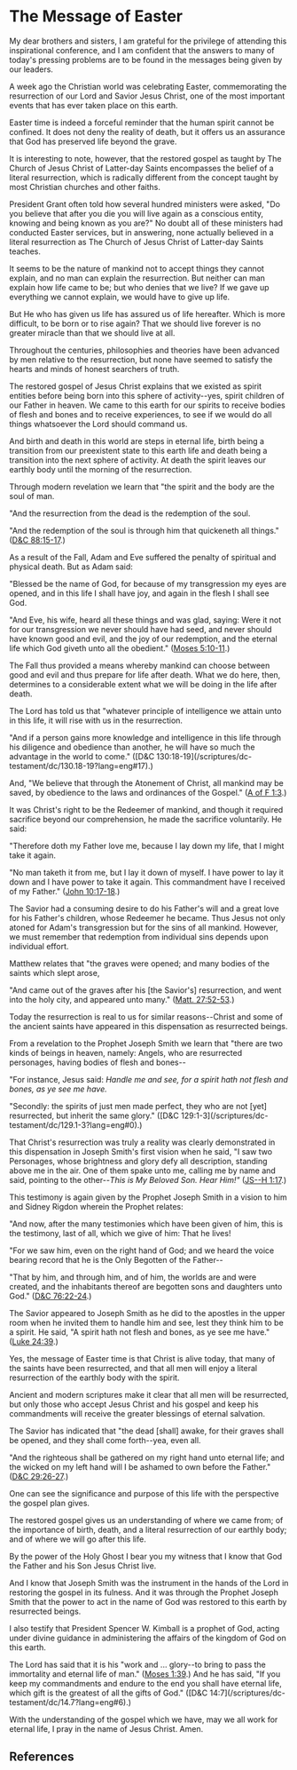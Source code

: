 # The Message of Easter

My dear brothers and sisters, I am grateful for the privilege of attending
this inspirational conference, and I am confident that the answers to many of
today's pressing problems are to be found in the messages being given by our
leaders.

A week ago the Christian world was celebrating Easter, commemorating the
resurrection of our Lord and Savior Jesus Christ, one of the most important
events that has ever taken place on this earth.

Easter time is indeed a forceful reminder that the human spirit cannot be
confined. It does not deny the reality of death, but it offers us an assurance
that God has preserved life beyond the grave.

It is interesting to note, however, that the restored gospel as taught by The
Church of Jesus Christ of Latter-day Saints encompasses the belief of a
literal resurrection, which is radically different from the concept taught by
most Christian churches and other faiths.

President Grant often told how several hundred ministers were asked, "Do you
believe that after you die you will live again as a conscious entity, knowing
and being known as you are?" No doubt all of these ministers had conducted
Easter services, but in answering, none actually believed in a literal
resurrection as The Church of Jesus Christ of Latter-day Saints teaches.

It seems to be the nature of mankind not to accept things they cannot explain,
and no man can explain the resurrection. But neither can man explain how life
came to be; but who denies that we live? If we gave up everything we cannot
explain, we would have to give up life.

But He who has given us life has assured us of life hereafter. Which is more
difficult, to be born or to rise again? That we should live forever is no
greater miracle than that we should live at all.

Throughout the centuries, philosophies and theories have been advanced by men
relative to the resurrection, but none have seemed to satisfy the hearts and
minds of honest searchers of truth.

The restored gospel of Jesus Christ explains that we existed as spirit
entities before being born into this sphere of activity--yes, spirit children
of our Father in heaven. We came to this earth for our spirits to receive
bodies of flesh and bones and to receive experiences, to see if we would do
all things whatsoever the Lord should command us.

And birth and death in this world are steps in eternal life, birth being a
transition from our preexistent state to this earth life and death being a
transition into the next sphere of activity. At death the spirit leaves our
earthly body until the morning of the resurrection.

Through modern revelation we learn that "the spirit and the body are the soul
of man.

"And the resurrection from the dead is the redemption of the soul.

"And the redemption of the soul is through him that quickeneth all things."
([D&amp;C 88:15-17](/scriptures/dc-testament/dc/88.15-17?lang=eng#14).)

As a result of the Fall, Adam and Eve suffered the penalty of spiritual and
physical death. But as Adam said:

"Blessed be the name of God, for because of my transgression my eyes are
opened, and in this life I shall have joy, and again in the flesh I shall see
God.

"And Eve, his wife, heard all these things and was glad, saying: Were it not
for our transgression we never should have had seed, and never should have
known good and evil, and the joy of our redemption, and the eternal life which
God giveth unto all the obedient." ([Moses
5:10-11](/scriptures/pgp/moses/5.10-11?lang=eng#9).)

The Fall thus provided a means whereby mankind can choose between good and
evil and thus prepare for life after death. What we do here, then, determines
to a considerable extent what we will be doing in the life after death.

The Lord has told us that "whatever principle of intelligence we attain unto
in this life, it will rise with us in the resurrection.

"And if a person gains more knowledge and intelligence in this life through
his diligence and obedience than another, he will have so much the advantage
in the world to come." ([D&amp;C 130:18-19](/scriptures/dc-
testament/dc/130.18-19?lang=eng#17).)

And, "We believe that through the Atonement of Christ, all mankind may be
saved, by obedience to the laws and ordinances of the Gospel." ([A of F
1:3](/scriptures/pgp/a-of-f/1.3?lang=eng#2).)

It was Christ's right to be the Redeemer of mankind, and though it required
sacrifice beyond our comprehension, he made the sacrifice voluntarily. He
said:

"Therefore doth my Father love me, because I lay down my life, that I might
take it again.

"No man taketh it from me, but I lay it down of myself. I have power to lay it
down and I have power to take it again. This commandment have I received of my
Father." ([John 10:17-18](/scriptures/nt/john/10.17-18?lang=eng#16).)

The Savior had a consuming desire to do his Father's will and a great love for
his Father's children, whose Redeemer he became. Thus Jesus not only atoned
for Adam's transgression but for the sins of all mankind. However, we must
remember that redemption from individual sins depends upon individual effort.

Matthew relates that "the graves were opened; and many bodies of the saints
which slept arose,

"And came out of the graves after his [the Savior's] resurrection, and went
into the holy city, and appeared unto many." ([Matt.
27:52-53](/scriptures/nt/matt/27.52-53?lang=eng#51).)

Today the resurrection is real to us for similar reasons--Christ and some of
the ancient saints have appeared in this dispensation as resurrected beings.

From a revelation to the Prophet Joseph Smith we learn that "there are two
kinds of beings in heaven, namely: Angels, who are resurrected personages,
having bodies of flesh and bones--

"For instance, Jesus said: _Handle me and see, for a spirit hath not flesh and
bones, as ye see me have._

"Secondly: the spirits of just men made perfect, they who are not [yet]
resurrected, but inherit the same glory." ([D&amp;C 129:1-3](/scriptures/dc-
testament/dc/129.1-3?lang=eng#0).)

That Christ's resurrection was truly a reality was clearly demonstrated in
this dispensation in Joseph Smith's first vision when he said, "I saw two
Personages, whose brightness and glory defy all description, standing above me
in the air. One of them spake unto me, calling me by name and said, pointing
to the other--_This is My Beloved Son. Hear Him!"_ ([JS--H
1:17](/scriptures/pgp/js-h/1.17?lang=eng#16).)

This testimony is again given by the Prophet Joseph Smith in a vision to him
and Sidney Rigdon wherein the Prophet relates:

"And now, after the many testimonies which have been given of him, this is the
testimony, last of all, which we give of him: That he lives!

"For we saw him, even on the right hand of God; and we heard the voice bearing
record that he is the Only Begotten of the Father--

"That by him, and through him, and of him, the worlds are and were created,
and the inhabitants thereof are begotten sons and daughters unto God."
([D&amp;C 76:22-24](/scriptures/dc-testament/dc/76.22-24?lang=eng#21).)

The Savior appeared to Joseph Smith as he did to the apostles in the upper
room when he invited them to handle him and see, lest they think him to be a
spirit. He said, "A spirit hath not flesh and bones, as ye see me have."
([Luke 24:39](/scriptures/nt/luke/24.39?lang=eng#38).)

Yes, the message of Easter time is that Christ is alive today, that many of
the saints have been resurrected, and that all men will enjoy a literal
resurrection of the earthly body with the spirit.

Ancient and modern scriptures make it clear that all men will be resurrected,
but only those who accept Jesus Christ and his gospel and keep his
commandments will receive the greater blessings of eternal salvation.

The Savior has indicated that "the dead [shall] awake, for their graves shall
be opened, and they shall come forth--yea, even all.

"And the righteous shall be gathered on my right hand unto eternal life; and
the wicked on my left hand will I be ashamed to own before the Father."
([D&amp;C 29:26-27](/scriptures/dc-testament/dc/29.26-27?lang=eng#25).)

One can see the significance and purpose of this life with the perspective the
gospel plan gives.

The restored gospel gives us an understanding of where we came from; of the
importance of birth, death, and a literal resurrection of our earthly body;
and of where we will go after this life.

By the power of the Holy Ghost I bear you my witness that I know that God the
Father and his Son Jesus Christ live.

And I know that Joseph Smith was the instrument in the hands of the Lord in
restoring the gospel in its fulness. And it was through the Prophet Joseph
Smith that the power to act in the name of God was restored to this earth by
resurrected beings.

I also testify that President Spencer W. Kimball is a prophet of God, acting
under divine guidance in administering the affairs of the kingdom of God on
this earth.

The Lord has said that it is his "work and ... glory--to bring to pass the
immortality and eternal life of man." ([Moses
1:39](/scriptures/pgp/moses/1.39?lang=eng#38).) And he has said, "If you keep
my commandments and endure to the end you shall have eternal life, which gift
is the greatest of all the gifts of God." ([D&amp;C 14:7](/scriptures/dc-
testament/dc/14.7?lang=eng#6).)

With the understanding of the gospel which we have, may we all work for
eternal life, I pray in the name of Jesus Christ. Amen.

## References

